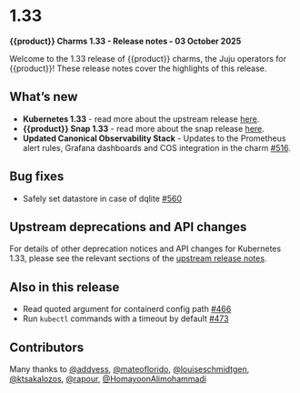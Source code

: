 # 1.33

**{{product}} Charms 1.33 - Release notes - 03 October 2025**

Welcome to the 1.33 release of {{product}} charms, the Juju operators
for {{product}}! These release notes cover the highlights of this release.

## What’s new

- **Kubernetes 1.33** - read more about the upstream release
[here][upstream release].
- **{{product}} Snap 1.33** - read more about the snap release
[here][snap release page].
- **Updated Canonical Observability Stack** - Updates to the Prometheus alert 
rules, Grafana dashboards and COS integration in the charm [#516].

## Bug fixes

- Safely set datastore in case of dqlite [#560]

## Upstream deprecations and API changes

For details of other deprecation notices and API changes for Kubernetes 1.33,
please see the
relevant sections of the [upstream release notes][upstream-changelog-1.33].

[upstream-changelog-1.33]: https://github.com/kubernetes/kubernetes/blob/master/CHANGELOG/CHANGELOG-1.33.md#deprecation

## Also in this release

- Read quoted argument for containerd config path [#466]
- Run `kubectl` commands with a timeout by default [#473]

## Contributors

Many thanks to [@addyess], [@mateoflorido], [@louiseschmidtgen],
[@ktsakalozos], [@rapour], [@HomayoonAlimohammadi]

<!--     MISC       -->
[upstream release]: https://kubernetes.io/blog/2025/04/23/kubernetes-v1-33-release/
[snap release page]: /snap/reference/versions/1.33.md

<!-- LINKS -->
<!-- PR -->
[#466]: https://github.com/canonical/k8s-operator/pull/466
[#473]: https://github.com/canonical/k8s-operator/pull/473
[#516]: https://github.com/canonical/k8s-operator/pull/516
[#560]: https://github.com/canonical/k8s-operator/pull/560

<!--    CONTRIBUTORS     -->
[@louiseschmidtgen]: https://github.com/louiseschmidtgen
[@mateoflorido]: https://github.com/mateoflorido
[@addyess]: https://github.com/addyess
[@HomayoonAlimohammadi]: https://github.com/HomayoonAlimohammadi
[@ktsakalozos]: https://github.com/ktsakalozos
[@rapour]: https://github.com/rapour
